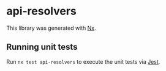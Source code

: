 # api-resolvers

This library was generated with [Nx](https://nx.dev).

## Running unit tests

Run `nx test api-resolvers` to execute the unit tests via [Jest](https://jestjs.io).
